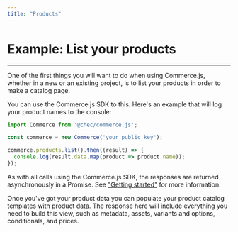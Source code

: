 ```yaml
---
title: "Products"
---
```


# Example: List your products
---------------------------

One of the first things you will want to do when using Commerce.js, whether in a new or an existing project, is to list your products in order to make a catalog page.

You can use the Commerce.js SDK to this. Here's an example that will log your product names to the console:
```js
import Commerce from '@chec/commerce.js';

const commerce = new Commerce('your_public_key');

commerce.products.list().then((result) => {
  console.log(result.data.map(product => product.name));
});
```
As with all calls using the Commerce.js SDK, the responses are returned asynchronously in a Promise. See ["Getting started"](/docs/overview/getting-started) for more information.

Once you've got your product data you can populate your product catalog templates with product data. The response here will include everything you need to build this view, such as metadata, assets, variants and options, conditionals, and prices.
